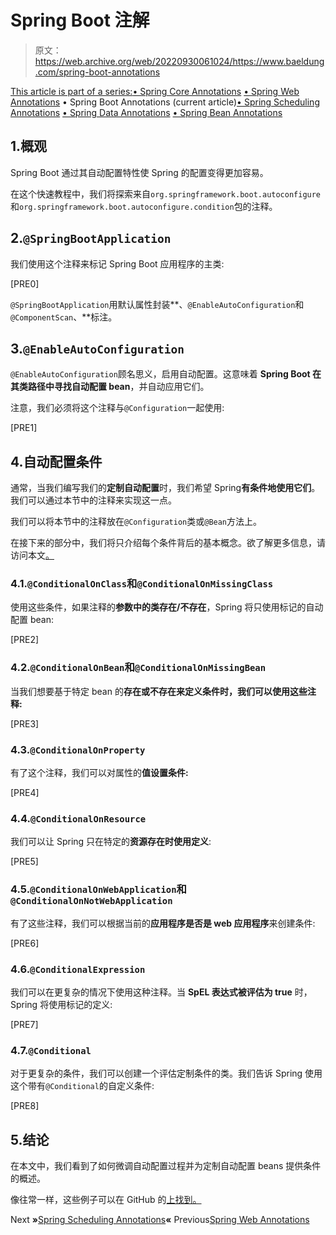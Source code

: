 # Spring Boot 注解

> 原文：<https://web.archive.org/web/20220930061024/https://www.baeldung.com/spring-boot-annotations>

[This article is part of a series:](javascript:void(0);)[• Spring Core Annotations](/web/20220625083101/https://www.baeldung.com/spring-core-annotations)
[• Spring Web Annotations](/web/20220625083101/https://www.baeldung.com/spring-mvc-annotations)
• Spring Boot Annotations (current article)[• Spring Scheduling Annotations](/web/20220625083101/https://www.baeldung.com/spring-scheduling-annotations)
[• Spring Data Annotations](/web/20220625083101/https://www.baeldung.com/spring-data-annotations)
[• Spring Bean Annotations](/web/20220625083101/https://www.baeldung.com/spring-bean-annotations)

## 1.概观

Spring Boot 通过其自动配置特性使 Spring 的配置变得更加容易。

在这个快速教程中，我们将探索来自`org.springframework.boot.autoconfigure`和`org.springframework.boot.autoconfigure.condition`包的注释。

## 2.`@SpringBootApplication`

我们使用这个注释来标记 Spring Boot 应用程序的主类:

[PRE0]

`@SpringBootApplication`用默认属性封装**、`@EnableAutoConfiguration`和`@ComponentScan`、**标注。

## 3.`@EnableAutoConfiguration`

`@EnableAutoConfiguration`顾名思义，启用自动配置。这意味着 **Spring Boot 在其类路径中寻找自动配置 bean**，并自动应用它们。

注意，我们必须将这个注释与`@Configuration`一起使用:

[PRE1]

## 4.自动配置条件

通常，当我们编写我们的**定制自动配置**时，我们希望 Spring**有条件地使用它们**。我们可以通过本节中的注释来实现这一点。

我们可以将本节中的注释放在`@Configuration`类或`@Bean`方法上。

在接下来的部分中，我们将只介绍每个条件背后的基本概念。欲了解更多信息，请访问本文[。](/web/20220625083101/https://www.baeldung.com/spring-boot-custom-auto-configuration)

### 4.1.`@ConditionalOnClass`和`@ConditionalOnMissingClass`

使用这些条件，如果注释的**参数中的类存在/不存在**，Spring 将只使用标记的自动配置 bean:

[PRE2]

### 4.2.`@ConditionalOnBean`和`@ConditionalOnMissingBean`

当我们想要基于特定 bean 的**存在或不存在来定义条件时，我们可以使用这些注释:**

[PRE3]

### 4.3.`@ConditionalOnProperty`

有了这个注释，我们可以对属性的**值设置条件:**

[PRE4]

### 4.4.`@ConditionalOnResource`

我们可以让 Spring 只在特定的**资源存在时使用定义**:

[PRE5]

### 4.5.`@ConditionalOnWebApplication`和`@ConditionalOnNotWebApplication`

有了这些注释，我们可以根据当前的**应用程序是否是 web 应用程序**来创建条件:

[PRE6]

### 4.6.`@ConditionalExpression`

我们可以在更复杂的情况下使用这种注释。当 **SpEL 表达式被评估为 true** 时，Spring 将使用标记的定义:

[PRE7]

### 4.7.`@Conditional`

对于更复杂的条件，我们可以创建一个评估定制条件的类。我们告诉 Spring 使用这个带有`@Conditional`的自定义条件:

[PRE8]

## 5.结论

在本文中，我们看到了如何微调自动配置过程并为定制自动配置 beans 提供条件的概述。

像往常一样，这些例子可以在 GitHub 的[上找到。](https://web.archive.org/web/20220625083101/https://github.com/eugenp/tutorials/tree/master/spring-boot-modules/spring-boot-annotations)

Next **»**[Spring Scheduling Annotations](/web/20220625083101/https://www.baeldung.com/spring-scheduling-annotations)**«** Previous[Spring Web Annotations](/web/20220625083101/https://www.baeldung.com/spring-mvc-annotations)